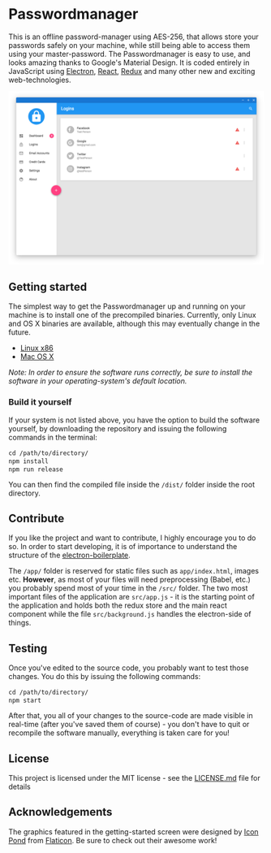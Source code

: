 # Passwordmanager
This is an offline password-manager using AES-256, that allows store your passwords safely on your machine, while still being able to access them using your master-password. The Passwordmanager is easy to use, and looks amazing thanks to Google's Material Design. It is coded entirely in JavaScript using [Electron](https://electron.atom.io/), [React](https://facebook.github.io/react/), [Redux](http://redux.js.org/) and many other new and exciting web-technologies.

![Screenshot of the application](screenshot.png)

## Getting started

The simplest way to get the Passwordmanager up and running on your machine is to install one of the precompiled binaries. Currently, only Linux and OS X binaries are available, although this may eventually change in the future.

* [Linux x86]()
* [Mac OS X]()

*Note: In order to ensure the software runs correctly, be sure to install the software in your operating-system's default location.*

### Build it yourself
If your system is not listed above, you have the option to build the software yourself, by downloading the repository and issuing the following commands in the terminal:

```
cd /path/to/directory/
npm install
npm run release
```

You can then find the compiled file inside the `/dist/` folder inside the root directory.

## Contribute
If you like the project and want to contribute, I highly encourage you to do so. In order to start developing, it is of importance to understand the structure of the [electron-boilerplate](https://github.com/szwacz/electron-boilerplate).

The `/app/` folder is reserved for static files such as `app/index.html`, images etc. **However**, as most of your files will need preprocessing (Babel, etc.) you probably spend most of your time in the `/src/` folder. The two most important files of the application are `src/app.js` - it is the starting point of the application and holds both the redux store and the main react component while the file
`src/background.js` handles the electron-side of things.

## Testing

Once you've edited to the source code, you probably want to test those changes. You do this by issuing the following commands:

```
cd /path/to/directory/
npm start
```

After that, you all of your changes to the source-code are made visible
in real-time (after you've saved them of course) - you don't have to quit or recompile the software manually, everything is taken care for you!

## License
This project is licensed under the MIT license - see the [LICENSE.md](LICENSE.md) file for details

## Acknowledgements
The graphics featured in the getting-started
screen were designed by [Icon Pond](http://www.flaticon.com/authors/popcorns-arts) from [Flaticon](http://www.flaticon.com/). Be sure to check out their awesome work!
